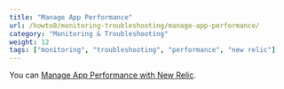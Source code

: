 ```yaml
---
title: "Manage App Performance"
url: /howto8/monitoring-troubleshooting/manage-app-performance/
category: "Monitoring & Troubleshooting"
weight: 12
tags: ["monitoring", "troubleshooting", "performance", "new relic"]
---
```


You can [Manage App Performance with New Relic](/howto8/monitoring-troubleshooting/manage-app-performance-with-new-relic/).
